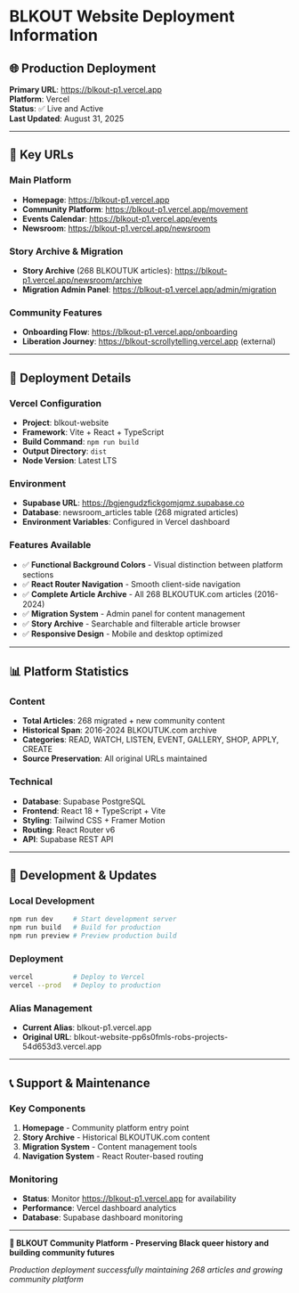 # BLKOUT Website Deployment Information

## 🌐 **Production Deployment**

**Primary URL**: https://blkout-p1.vercel.app  
**Platform**: Vercel  
**Status**: ✅ Live and Active  
**Last Updated**: August 31, 2025

---

## 📍 **Key URLs**

### **Main Platform**
- **Homepage**: https://blkout-p1.vercel.app
- **Community Platform**: https://blkout-p1.vercel.app/movement
- **Events Calendar**: https://blkout-p1.vercel.app/events
- **Newsroom**: https://blkout-p1.vercel.app/newsroom

### **Story Archive & Migration**
- **Story Archive** (268 BLKOUTUK articles): https://blkout-p1.vercel.app/newsroom/archive
- **Migration Admin Panel**: https://blkout-p1.vercel.app/admin/migration

### **Community Features**
- **Onboarding Flow**: https://blkout-p1.vercel.app/onboarding
- **Liberation Journey**: https://blkout-scrollytelling.vercel.app (external)

---

## 🚀 **Deployment Details**

### **Vercel Configuration**
- **Project**: blkout-website
- **Framework**: Vite + React + TypeScript
- **Build Command**: `npm run build`
- **Output Directory**: `dist`
- **Node Version**: Latest LTS

### **Environment**
- **Supabase URL**: https://bgjengudzfickgomjqmz.supabase.co
- **Database**: newsroom_articles table (268 migrated articles)
- **Environment Variables**: Configured in Vercel dashboard

### **Features Available**
- ✅ **Functional Background Colors** - Visual distinction between platform sections
- ✅ **React Router Navigation** - Smooth client-side navigation
- ✅ **Complete Article Archive** - All 268 BLKOUTUK.com articles (2016-2024)
- ✅ **Migration System** - Admin panel for content management
- ✅ **Story Archive** - Searchable and filterable article browser
- ✅ **Responsive Design** - Mobile and desktop optimized

---

## 📊 **Platform Statistics**

### **Content**
- **Total Articles**: 268 migrated + new community content
- **Historical Span**: 2016-2024 BLKOUTUK.com archive
- **Categories**: READ, WATCH, LISTEN, EVENT, GALLERY, SHOP, APPLY, CREATE
- **Source Preservation**: All original URLs maintained

### **Technical**
- **Database**: Supabase PostgreSQL
- **Frontend**: React 18 + TypeScript + Vite
- **Styling**: Tailwind CSS + Framer Motion
- **Routing**: React Router v6
- **API**: Supabase REST API

---

## 🔧 **Development & Updates**

### **Local Development**
```bash
npm run dev     # Start development server
npm run build   # Build for production  
npm run preview # Preview production build
```

### **Deployment**
```bash
vercel          # Deploy to Vercel
vercel --prod   # Deploy to production
```

### **Alias Management**
- **Current Alias**: blkout-p1.vercel.app
- **Original URL**: blkout-website-pp6s0fmls-robs-projects-54d653d3.vercel.app

---

## 📞 **Support & Maintenance**

### **Key Components**
1. **Homepage** - Community platform entry point
2. **Story Archive** - Historical BLKOUTUK.com content
3. **Migration System** - Content management tools
4. **Navigation System** - React Router-based routing

### **Monitoring**
- **Status**: Monitor https://blkout-p1.vercel.app for availability
- **Performance**: Vercel dashboard analytics
- **Database**: Supabase dashboard monitoring

---

**🌟 BLKOUT Community Platform - Preserving Black queer history and building community futures**

*Production deployment successfully maintaining 268 articles and growing community platform*